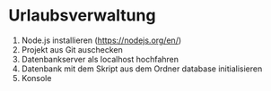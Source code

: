 # Urlaubsverwaltung

1. Node.js installieren (https://nodejs.org/en/)
2. Projekt aus Git auschecken
3. Datenbankserver als localhost hochfahren
4. Datenbank mit dem Skript aus dem Ordner database initialisieren
5. Konsole 
